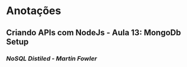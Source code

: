 # Anotações

## Criando APIs com NodeJs - Aula 13: MongoDb Setup

### _NoSQL Distiled - Martin Fowler_